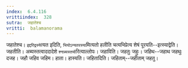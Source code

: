 ```yaml
---
index:  6.4.116
vrittiindex:  328
sutra:  जहातेश्च
vritti:  balamanorama 
---
```


जहातेश्च। `इद्दरिद्रस्ये`त्यत इदिति, `भियोऽन्यतरस्या`मित्यतो हलीति चत्यभिप्रेत्य शेषं पूरयति--इत्स्याद्वेति। जहतीति। अब्यस्तत्वाददादेशे `श्नाब्यस्तयो`रित्याल्लोपः। जहाविति। जहतुः जहुः। जहिथ--जहाथ जहथुः दजह। जहौ जहिव जहिम। हाता। हास्यति। जहितादिति। जहिताम्--जहीताम् जहतु।

